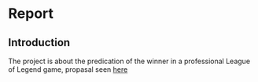 Report
=
Introduction
-
The project is about the predication of the winner in a professional League of Legend game, propasal seen [here](https://github.com/xiechenpku/PHBS_TQFML/blob/master/Project/Readme.md) 
